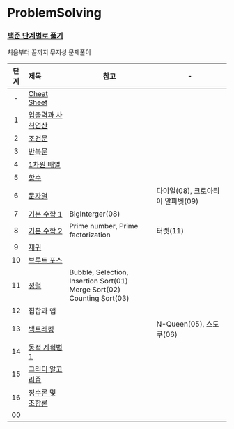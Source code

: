 # ProblemSolving

### [백준 단계별로 풀기](https://www.acmicpc.net/step)  
처음부터 끝까지 무지성 문제풀이

| 단계  | 제목                                                                                  | 참고                                                                              | -               |
|:---:|:------------------------------------------------------------------------------------|---------------------------------------------------------------------------------|-----------------|
|  -  | [Cheat Sheet](https://github.com/eezn/ProblemSolving/blob/master/cheatsheet.md) |||
|  1  | [입출력과 사칙연산](https://github.com/eezn/ProblemSolving/tree/master/src/baekjoon/step01) |||
|  2  | [조건문](https://github.com/eezn/ProblemSolving/tree/master/src/baekjoon/step02)       |||
|  3  | [반복문](https://github.com/eezn/ProblemSolving/tree/master/src/baekjoon/step03)       |||
|  4  | [1차원 배열](https://github.com/eezn/ProblemSolving/tree/master/src/baekjoon/step04)    |||
|  5  | [함수](https://github.com/eezn/ProblemSolving/tree/master/src/baekjoon/step05)        |||
|  6  | [문자열](https://github.com/eezn/ProblemSolving/tree/master/src/baekjoon/step06)       |                                                                                 | 다이얼(08), 크로아티아 알파벳(09) |
|  7  | [기본 수학 1](https://github.com/eezn/ProblemSolving/tree/master/src/baekjoon/step07)   | BigInterger(08)                                                            ||
|  8  | [기본 수학 2](https://github.com/eezn/ProblemSolving/tree/master/src/baekjoon/step07)   | Prime number, Prime factorization                                        | 터렛(11)          |
|  9  | [재귀](https://github.com/eezn/ProblemSolving/tree/master/src/baekjoon/step09)        |||
| 10  | [브루트 포스](https://github.com/eezn/ProblemSolving/tree/master/src/baekjoon/step10)    ||
| 11  | [정렬](https://github.com/eezn/ProblemSolving/tree/master/src/baekjoon/step11)        | Bubble, Selection, Insertion Sort(01)</br> Merge Sort(02)</br> Counting Sort(03) ||
| 12  | 집합과 맵                                                                               |||
| 13  | [백트래킹](https://github.com/eezn/ProblemSolving/tree/master/src/baekjoon/step13)      |                                                                                 | N-Queen(05), 스도쿠(06) |
| 14  | [동적 계획법 1](https://github.com/eezn/ProblemSolving/tree/master/src/baekjoon/step14)  |||
| 15  | [그리디 알고리즘](https://github.com/eezn/ProblemSolving/tree/master/src/baekjoon/step15)  |||
| 16  | [정수론 및 조합론](https://github.com/eezn/ProblemSolving/tree/master/src/baekjoon/step16) |||
| 00  | [](https://github.com/eezn/ProblemSolving/tree/master/src/baekjoon/step)          |||
